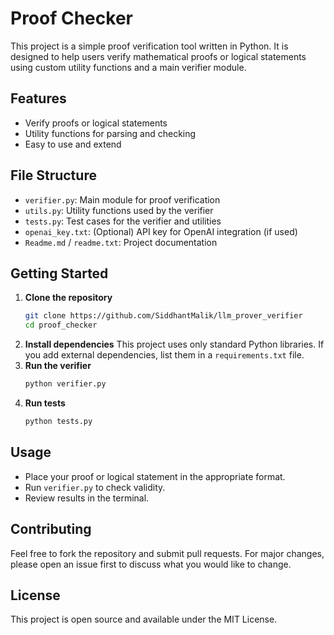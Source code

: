 # Proof Checker

This project is a simple proof verification tool written in Python. It is designed to help users verify mathematical proofs or logical statements using custom utility functions and a main verifier module.

## Features
- Verify proofs or logical statements
- Utility functions for parsing and checking
- Easy to use and extend

## File Structure
- `verifier.py`: Main module for proof verification
- `utils.py`: Utility functions used by the verifier
- `tests.py`: Test cases for the verifier and utilities
- `openai_key.txt`: (Optional) API key for OpenAI integration (if used)
- `Readme.md` / `readme.txt`: Project documentation

## Getting Started
1. **Clone the repository**
   ```bash
   git clone https://github.com/SiddhantMalik/llm_prover_verifier
   cd proof_checker
   ```
2. **Install dependencies**
   This project uses only standard Python libraries. If you add external dependencies, list them in a `requirements.txt` file.
3. **Run the verifier**
   ```bash
   python verifier.py
   ```
4. **Run tests**
   ```bash
   python tests.py
   ```

## Usage
- Place your proof or logical statement in the appropriate format.
- Run `verifier.py` to check validity.
- Review results in the terminal.

## Contributing
Feel free to fork the repository and submit pull requests. For major changes, please open an issue first to discuss what you would like to change.

## License
This project is open source and available under the MIT License.
